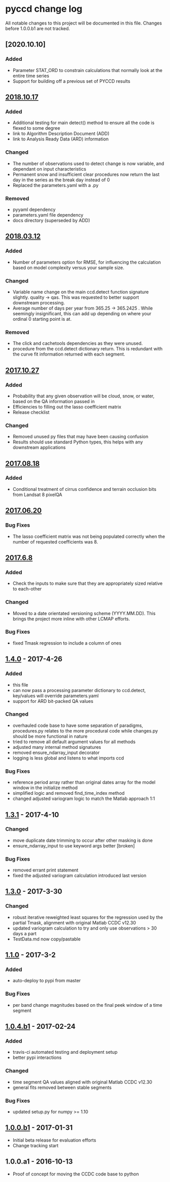 # pyccd change log
All notable changes to this project will be documented in this file. Changes before 1.0.0.b1 are not tracked.
## [2020.10.10]
### Added
 - Parameter STAT_ORD to constrain calculations that normally look at the entire time series
 - Support for building off a previous set of PYCCD results

## [2018.10.17]
### Added
 - Additional testing for main detect() method to ensure all the code is flexed to some degree
 - link to Algorithm Description Document (ADD)
 - link to Analysis Ready Data (ARD) information

### Changed
 - The number of observations used to detect change is now variable, and dependant on input characteristics
 - Permanent snow and insufficient clear procedures now return the last day in the series as the break day instead of 0
 - Replaced the parameters.yaml with a .py

### Removed
 - pyyaml dependency
 - parameters.yaml file dependency
 - docs directory (superseded by ADD)
  
## [2018.03.12]
### Added
 - Number of parameters option for RMSE, for influencing the calculation based on model complexity versus your sample size.

### Changed
 - Variable name change on the main ccd.detect function signature slightly. quality -> qas. This was requested to better support downstream processing.
 - Average number of days per year from 365.25 -> 365.2425 . While seemingly insignificant, this can add up depending on where your ordinal 0 starting point is at.
 
### Removed
 - The click and cachetools dependencies as they were unused.
 - procedure from the ccd.detect dictionary return. This is redundant with the curve fit information returned with each segment.

## [2017.10.27]
### Added
 - Probability that any given observation will be cloud, snow, or water, based on the QA information passed in
 - Efficiencies to filling out the lasso coefficient matrix
 - Release checklist

### Changed
 - Removed unused py files that may have been causing confusion
 - Results should use standard Python types, this helps with any downstream applications

## [2017.08.18]
### Added
 - Conditional treatment of cirrus confidence and terrain occlusion bits from Landsat 8 pixelQA

## [2017.06.20]
### Bug Fixes
 - The lasso coefficient matrix was not being populated correctly when the number of requested coefficients was 8.

## [2017.6.8]
### Added
 - Check the inputs to make sure that they are appropriately sized relative to each-other

### Changed
 - Moved to a date orientated versioning scheme (YYYY.MM.DD). This brings the project more inline with other LCMAP efforts.

### Bug Fixes
 - fixed Tmask regression to include a column of ones

## [1.4.0] - 2017-4-26
### Added
 - this file
 - can now pass a processing parameter dictionary to ccd.detect, key/values will override parameters.yaml
 - support for ARD bit-packed QA values
 
### Changed
 - overhauled code base to have some separation of paradigms, procedures.py relates to the more procedural code while changes.py should be more functional in nature
 - tried to remove all default argument values for all methods
 - adjusted many internal method signatures
 - removed ensure_ndarray_input decorator
 - logging is less global and listens to what imports ccd
 
### Bug Fixes
 - reference period array rather than original dates array for the model window in the initialize method
 - simplified logic and removed find_time_index method
 - changed adjusted variogram logic to match the Matlab approach 1:1

## [1.3.1] - 2017-4-10
### Changed
 - move duplicate date trimming to occur after other masking is done
 - ensure_ndarray_input to use keyword args better [broken]
 
### Bug Fixes
 - removed errant print statement
 - fixed the adjusted variogram calculation introduced last version

## [1.3.0] - 2017-3-30
### Changed
 - robust iterative reweighted least squares for the regression used by the partial Tmask, alignment with original Matlab CCDC v12.30
 - updated variogram calculation to try and only use observations > 30 days a part
 - TestData.md now copy/pastable

## [1.1.0] - 2017-3-2
### Added
 - auto-deploy to pypi from master
 
### Bug Fixes
 - per band change magnitudes based on the final peek window of a time segment

## [1.0.4.b1] - 2017-02-24
### Added
 - travis-ci automated testing and deployment setup
 - better pypi interactions
 
### Changed
 - time segment QA values aligned with original Matlab CCDC v12.30
 - general fits removed between stable segments
 
### Bug Fixes
 - updated setup.py for numpy >= 1.10

## [1.0.0.b1] - 2017-01-31
 - Initial beta release for evaluation efforts
 - Change tracking start

## 1.0.0.a1 - 2016-10-13
 - Proof of concept for moving the CCDC code base to python

[1.0.0.b1]: https://code.usgs.gov/lcmap/pyccd/compare/1.0.0.a1...1.0.0.b1
[1.0.4.b1]: https://code.usgs.gov/lcmap/pyccd/compare/1.0.0.b1...v1.0.4.b1
[1.1.0]: https://code.usgs.gov/lcmap/pyccd/compare/v1.0.4.b1...v1.1.0
[1.3.0]: https://code.usgs.gov/lcmap/pyccd/compare/v1.1.0...v1.3.0
[1.3.1]: https://code.usgs.gov/lcmap/pyccd/compare/v1.3.0...v1.3.1
[1.4.0]: https://code.usgs.gov/lcmap/pyccd/compare/v1.3.1...v1.4.0
[2017.6.8]: https://code.usgs.gov/lcmap/pyccd/compare/v1.4.0...v2017.6.8
[2017.06.20]: https://code.usgs.gov/lcmap/pyccd/compare/v2017.6.8...v2017.06.20
[2017.08.18]: https://code.usgs.gov/lcmap/pyccd/compare/v2017.06.20...v2017.08.18
[2017.10.27]: https://code.usgs.gov/lcmap/pyccd/compare/v2017.08.18...v2017.10.27
[2018.03.12]: https://code.usgs.gov/lcmap/pyccd/compare/v2017.10.27...v2018.03.12
[2018.10.17]: https://code.usgs.gov/lcmap/pyccd/compare/v2017.03.12...v2018.10.17
